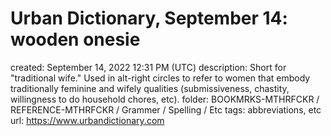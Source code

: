 # Urban Dictionary, September 14: wooden onesie

created: September 14, 2022 12:31 PM (UTC)
description: Short for "traditional wife." Used in alt-right circles to refer to women that embody traditionally feminine and wifely qualities (submissiveness, chastity, willingness to do household chores, etc).
folder: BOOKMRKS-MTHRFCKR / REFERENCE-MTHRFCKR / Grammer / Spelling / Etc
tags: abbreviations, etc
url: https://www.urbandictionary.com